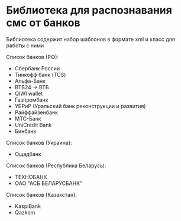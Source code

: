 # Библиотека для распознавания смс от банков
Библиотека содержит набор шаблонов в формате xml и класс для работы с ними

Список банков (РФ):
* Сбербанк России
* Тинкофф банк (TCS)
* Альфа-Банк
* ВТБ24 -> ВТБ
* QIWI wallet
* Газпромбанк
* УБРиР (Уральский банк реконструкции и развития)
* Райффайзенбанк
* МТС-Банк
* UniCredit Bank
* Бинбанк

Список банков (Украина):
* Ощадбанк

Список банков (Республика Беларусь):
* ТЕХНОБАНК
* ОАО "АСБ БЕЛАРУСБАНК"

Список банков (Казахстан):
* KaspiBank
* Qazkom

